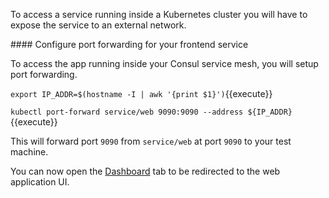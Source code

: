 To access a service running inside a Kubernetes cluster you will have to expose the service to an external network.

#### Configure port forwarding for your frontend service

To access the app running inside your Consul service mesh, you will setup port forwarding.

`export IP_ADDR=$(hostname -I | awk '{print $1}')`{{execute}}

`kubectl port-forward service/web 9090:9090 --address ${IP_ADDR}`{{execute}}

This will forward port `9090` from `service/web` at port `9090` to your test machine.

You can now open the [Dashboard](https://[[HOST_SUBDOMAIN]]-9090-[[KATACODA_HOST]].environments.katacoda.com/ui) tab to be redirected to the web application UI.
